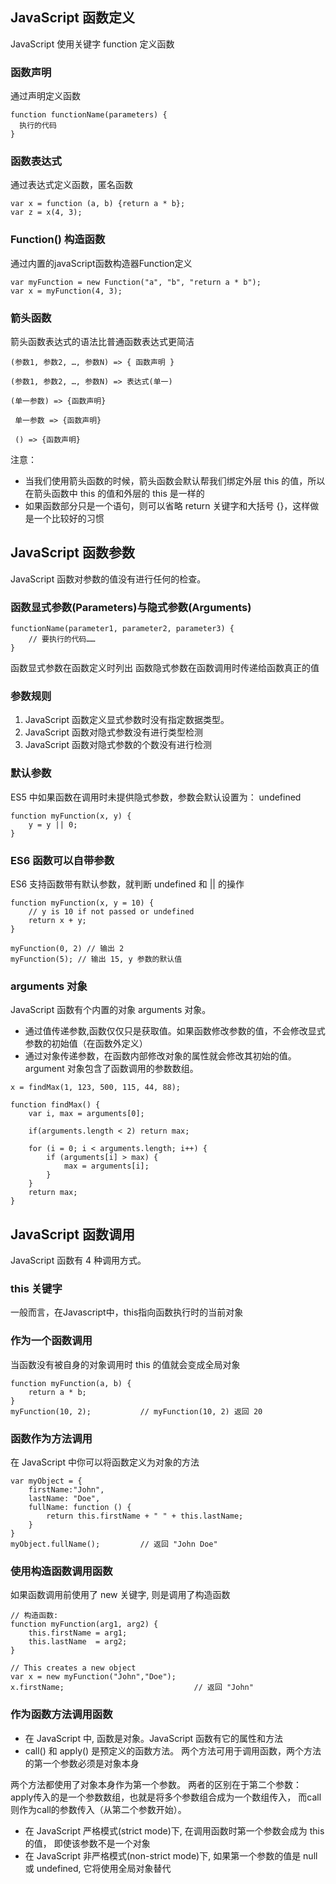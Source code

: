 ## JavaScript 函数定义
JavaScript 使用关键字 function 定义函数

### 函数声明
通过声明定义函数
````
function functionName(parameters) {
  执行的代码
}
````
### 函数表达式
通过表达式定义函数，匿名函数
````
var x = function (a, b) {return a * b};
var z = x(4, 3);
````

### Function() 构造函数
通过内置的javaScript函数构造器Function定义
````
var myFunction = new Function("a", "b", "return a * b");
var x = myFunction(4, 3);
````

### 箭头函数
箭头函数表达式的语法比普通函数表达式更简洁

````
(参数1, 参数2, …, 参数N) => { 函数声明 }

(参数1, 参数2, …, 参数N) => 表达式(单一)

(单一参数) => {函数声明}

 单一参数 => {函数声明}
 
 () => {函数声明}
````
注意：
  - 当我们使用箭头函数的时候，箭头函数会默认帮我们绑定外层 this 的值，所以在箭头函数中 this 的值和外层的 this 是一样的
  - 如果函数部分只是一个语句，则可以省略 return 关键字和大括号 {}，这样做是一个比较好的习惯

## JavaScript 函数参数

JavaScript 函数对参数的值没有进行任何的检查。

### 函数显式参数(Parameters)与隐式参数(Arguments)
````
functionName(parameter1, parameter2, parameter3) {
    // 要执行的代码……
}
````
函数显式参数在函数定义时列出
函数隐式参数在函数调用时传递给函数真正的值

### 参数规则
1. JavaScript 函数定义显式参数时没有指定数据类型。
2. JavaScript 函数对隐式参数没有进行类型检测
3. JavaScript 函数对隐式参数的个数没有进行检测

### 默认参数
ES5 中如果函数在调用时未提供隐式参数，参数会默认设置为： undefined
````
function myFunction(x, y) {
    y = y || 0;
}
````
### ES6 函数可以自带参数
ES6 支持函数带有默认参数，就判断 undefined 和 || 的操作
````
function myFunction(x, y = 10) {
    // y is 10 if not passed or undefined
    return x + y;
}

myFunction(0, 2) // 输出 2
myFunction(5); // 输出 15, y 参数的默认值
````

### arguments 对象
JavaScript 函数有个内置的对象 arguments 对象。
+ 通过值传递参数,函数仅仅只是获取值。如果函数修改参数的值，不会修改显式参数的初始值（在函数外定义）
+ 通过对象传递参数，在函数内部修改对象的属性就会修改其初始的值。
argument 对象包含了函数调用的参数数组。
````
x = findMax(1, 123, 500, 115, 44, 88);

function findMax() {
    var i, max = arguments[0];
   
    if(arguments.length < 2) return max;

    for (i = 0; i < arguments.length; i++) {
        if (arguments[i] > max) {
            max = arguments[i];
        }
    }
    return max;
}
````
## JavaScript 函数调用
JavaScript 函数有 4 种调用方式。

### this 关键字
一般而言，在Javascript中，this指向函数执行时的当前对象

### 作为一个函数调用
当函数没有被自身的对象调用时 this 的值就会变成全局对象
````
function myFunction(a, b) {
    return a * b;
}
myFunction(10, 2);           // myFunction(10, 2) 返回 20
````

### 函数作为方法调用
在 JavaScript 中你可以将函数定义为对象的方法
````
var myObject = {
    firstName:"John",
    lastName: "Doe",
    fullName: function () {
        return this.firstName + " " + this.lastName;
    }
}
myObject.fullName();         // 返回 "John Doe"
````

### 使用构造函数调用函数
如果函数调用前使用了 new 关键字, 则是调用了构造函数
````
// 构造函数:
function myFunction(arg1, arg2) {
    this.firstName = arg1;
    this.lastName  = arg2;
}

// This creates a new object
var x = new myFunction("John","Doe");
x.firstName;                             // 返回 "John"
````

### 作为函数方法调用函数
- 在 JavaScript 中, 函数是对象。JavaScript 函数有它的属性和方法
- call() 和 apply() 是预定义的函数方法。 两个方法可用于调用函数，两个方法的第一个参数必须是对象本身

两个方法都使用了对象本身作为第一个参数。 
两者的区别在于第二个参数： apply传入的是一个参数数组，也就是将多个参数组合成为一个数组传入，
                           而call则作为call的参数传入（从第二个参数开始）。

+ 在 JavaScript 严格模式(strict mode)下, 在调用函数时第一个参数会成为 this 的值， 即使该参数不是一个对象
+ 在 JavaScript 非严格模式(non-strict mode)下, 如果第一个参数的值是 null 或 undefined, 它将使用全局对象替代